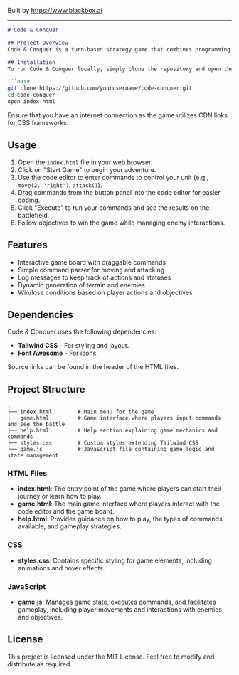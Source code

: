 
Built by https://www.blackbox.ai

---

```markdown
# Code & Conquer

## Project Overview
Code & Conquer is a turn-based strategy game that combines programming concepts with an engaging gameplay experience. Players control units by writing simple commands to navigate through a battlefield, defeat enemies, and reach objectives, making the game both fun and educational.

## Installation
To run Code & Conquer locally, simply clone the repository and open the `index.html` file in your preferred web browser.

```bash
git clone https://github.com/yourusername/code-conquer.git
cd code-conquer
open index.html
```

Ensure that you have an internet connection as the game utilizes CDN links for CSS frameworks.

## Usage
1. Open the `index.html` file in your web browser.
2. Click on "Start Game" to begin your adventure.
3. Use the code editor to enter commands to control your unit (e.g., `move(2, 'right')`, `attack()`).
4. Drag commands from the button panel into the code editor for easier coding.
5. Click "Execute" to run your commands and see the results on the battlefield.
6. Follow objectives to win the game while managing enemy interactions.

## Features
- Interactive game board with draggable commands
- Simple command parser for moving and attacking
- Log messages to keep track of actions and statuses
- Dynamic generation of terrain and enemies
- Win/lose conditions based on player actions and objectives

## Dependencies
Code & Conquer uses the following dependencies:
- **Tailwind CSS** - For styling and layout.
- **Font Awesome** - For icons.

Source links can be found in the header of the HTML files.

## Project Structure
```
.
├── index.html        # Main menu for the game
├── game.html         # Game interface where players input commands and see the battle
├── help.html         # Help section explaining game mechanics and commands
├── styles.css        # Custom styles extending Tailwind CSS
└── game.js           # JavaScript file containing game logic and state management
```

### HTML Files
- **index.html**: The entry point of the game where players can start their journey or learn how to play.
- **game.html**: The main game interface where players interact with the code editor and the game board.
- **help.html**: Provides guidance on how to play, the types of commands available, and gameplay strategies.

### CSS
- **styles.css**: Contains specific styling for game elements, including animations and hover effects.

### JavaScript
- **game.js**: Manages game state, executes commands, and facilitates gameplay, including player movements and interactions with enemies and objectives.

## License
This project is licensed under the MIT License. Feel free to modify and distribute as required.
```